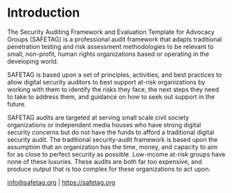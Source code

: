 # Introduction

The Security Auditing Framework and Evaluation Template for Advocacy Groups (SAFETAG) is a professional audit framework that adapts traditional penetration testing and risk assessment methodologies to be relevant to small, non-profit, human rights organizations based or operating in the developing world.

SAFETAG is based upon a set of principles, activities, and best practices to allow digital security auditors to best support at-risk organizations by working with them to identify the risks they face, the next steps they need to take to address them, and guidance on how to seek out support in the future.

SAFETAG audits are targeted at serving small scale civil society organizations or independent media houses who have strong digital security concerns but do not have the funds to afford a traditional digital security audit. The traditional security-audit framework is based upon the assumption that an organization has the time, money, and capacity to aim for as close to perfect security as possible. Low-income at-risk groups have none of these luxuries. These audits are both far too expensive, and produce output that is too complex for these organizations to act upon.

info@safetag.org | https://safetag.org
